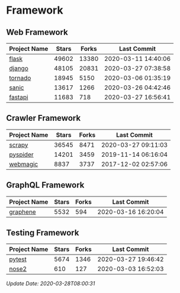 # Framework

## Web Framework

| Project Name | Stars | Forks | Last Commit |
| ------------ | ----- | ----- | ----------- |
| [flask](https://github.com/pallets/flask) | 49602 | 13380 | 2020-03-11 14:40:06 |
| [django](https://github.com/django/django) | 48105 | 20831 | 2020-03-27 07:38:58 |
| [tornado](https://github.com/tornadoweb/tornado) | 18945 | 5150 | 2020-03-06 01:35:19 |
| [sanic](https://github.com/huge-success/sanic) | 13617 | 1266 | 2020-03-26 04:42:46 |
| [fastapi](https://github.com/tiangolo/fastapi) | 11683 | 718 | 2020-03-27 16:56:41 |

## Crawler Framework

| Project Name | Stars | Forks | Last Commit |
| ------------ | ----- | ----- | ----------- |
| [scrapy](https://github.com/scrapy/scrapy) | 36545 | 8471 | 2020-03-27 09:11:03 |
| [pyspider](https://github.com/binux/pyspider) | 14201 | 3459 | 2019-11-14 06:16:04 |
| [webmagic](https://github.com/code4craft/webmagic) | 8837 | 3737 | 2017-12-02 02:57:06 |

## GraphQL Framework

| Project Name | Stars | Forks | Last Commit |
| ------------ | ----- | ----- | ----------- |
| [graphene](https://github.com/graphql-python/graphene) | 5532 | 594 | 2020-03-16 16:20:04 |

## Testing Framework

| Project Name | Stars | Forks | Last Commit |
| ------------ | ----- | ----- | ----------- |
| [pytest](https://github.com/pytest-dev/pytest) | 5674 | 1346 | 2020-03-27 19:46:42 |
| [nose2](https://github.com/nose-devs/nose2) | 610 | 127 | 2020-03-03 16:52:03 |

*Update Date: 2020-03-28T08:00:31*